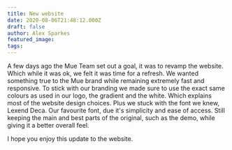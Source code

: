 ```yaml
---
title: New website
date: 2020-08-06T21:48:12.000Z
draft: false
author: Alex Sparkes
featured_image: 
tags:
---
```


A few days ago the Mue Team set out a goal, it was to revamp the website. Which while it was ok, we felt it was time for a refresh. We wanted something true to the Mue brand while remaining extremely fast and responsive.
To stick with our branding we made sure to use the exact same colours as used in our logo, the gradient and the white. Which explains most of the website design choices. Plus we stuck with the font we knew, Lexend Deca. Our favourite font, due it's simplicity and ease of access. Still keeping the main and best parts of the original, such as the demo, while giving it a better overall feel.

I hope you enjoy this update to the website.
